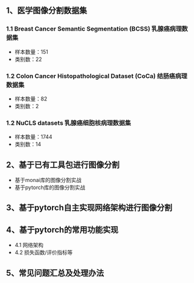 ## 1、医学图像分割数据集
### 1.1 Breast Cancer Semantic Segmentation (BCSS) 乳腺癌病理数据集
- 样本数量：151
- 类别数：22

### 1.2 Colon Cancer Histopathological Dataset (CoCa) 结肠癌病理数据集
- 样本数量：82
- 类别数：2

### 1.2 NuCLS datasets 乳腺癌细胞核病理数据集
- 样本数量：1744
- 类别数：14


## 2、基于已有工具包进行图像分割
- 基于monai库的图像分割实战
- 基于pytorch库的图像分割实战


## 3、基于pytorch自主实现网络架构进行图像分割


## 4、基于pytorch的常用功能实现
- 4.1 网络架构
- 4.2 损失函数/评价指标等


## 5、常见问题汇总及处理办法
